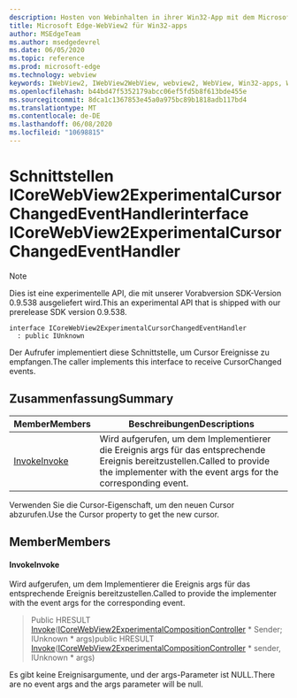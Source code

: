 ```yaml
---
description: Hosten von Webinhalten in ihrer Win32-App mit dem Microsoft Edge WebView2-Steuerelement
title: Microsoft Edge-WebView2 für Win32-apps
author: MSEdgeTeam
ms.author: msedgedevrel
ms.date: 06/05/2020
ms.topic: reference
ms.prod: microsoft-edge
ms.technology: webview
keywords: IWebView2, IWebView2WebView, webview2, WebView, Win32-apps, Win32, Edge, ICoreWebView2, ICoreWebView2Controller, Browser-Steuerelement, Edge-HTML
ms.openlocfilehash: b44bd47f5352179abcc06ef5fd5b8f613bde455e
ms.sourcegitcommit: 8dca1c1367853e45a0a975bc89b1818adb117bd4
ms.translationtype: MT
ms.contentlocale: de-DE
ms.lasthandoff: 06/08/2020
ms.locfileid: "10698815"
---
```

# <span data-ttu-id="4b958-104">Schnittstellen ICoreWebView2ExperimentalCursorChangedEventHandler</span><span class="sxs-lookup"><span data-stu-id="4b958-104">interface ICoreWebView2ExperimentalCursorChangedEventHandler</span></span> 

> [!NOTE]
> <span data-ttu-id="4b958-105">Dies ist eine experimentelle API, die mit unserer Vorabversion SDK-Version 0.9.538 ausgeliefert wird.</span><span class="sxs-lookup"><span data-stu-id="4b958-105">This an experimental API that is shipped with our prerelease SDK version 0.9.538.</span></span>

```
interface ICoreWebView2ExperimentalCursorChangedEventHandler
  : public IUnknown
```

<span data-ttu-id="4b958-106">Der Aufrufer implementiert diese Schnittstelle, um Cursor Ereignisse zu empfangen.</span><span class="sxs-lookup"><span data-stu-id="4b958-106">The caller implements this interface to receive CursorChanged events.</span></span>

## <span data-ttu-id="4b958-107">Zusammenfassung</span><span class="sxs-lookup"><span data-stu-id="4b958-107">Summary</span></span>

 <span data-ttu-id="4b958-108">Member</span><span class="sxs-lookup"><span data-stu-id="4b958-108">Members</span></span>                        | <span data-ttu-id="4b958-109">Beschreibungen</span><span class="sxs-lookup"><span data-stu-id="4b958-109">Descriptions</span></span>
--------------------------------|---------------------------------------------
[<span data-ttu-id="4b958-110">Invoke</span><span class="sxs-lookup"><span data-stu-id="4b958-110">Invoke</span></span>](#invoke) | <span data-ttu-id="4b958-111">Wird aufgerufen, um dem Implementierer die Ereignis args für das entsprechende Ereignis bereitzustellen.</span><span class="sxs-lookup"><span data-stu-id="4b958-111">Called to provide the implementer with the event args for the corresponding event.</span></span>

<span data-ttu-id="4b958-112">Verwenden Sie die Cursor-Eigenschaft, um den neuen Cursor abzurufen.</span><span class="sxs-lookup"><span data-stu-id="4b958-112">Use the Cursor property to get the new cursor.</span></span>

## <span data-ttu-id="4b958-113">Member</span><span class="sxs-lookup"><span data-stu-id="4b958-113">Members</span></span>

#### <span data-ttu-id="4b958-114">Invoke</span><span class="sxs-lookup"><span data-stu-id="4b958-114">Invoke</span></span> 

<span data-ttu-id="4b958-115">Wird aufgerufen, um dem Implementierer die Ereignis args für das entsprechende Ereignis bereitzustellen.</span><span class="sxs-lookup"><span data-stu-id="4b958-115">Called to provide the implementer with the event args for the corresponding event.</span></span>

> <span data-ttu-id="4b958-116">Public HRESULT [Invoke](#invoke)([ICoreWebView2ExperimentalCompositionController](icorewebview2experimentalcompositioncontroller.md) \* Sender; IUnknown \* args)</span><span class="sxs-lookup"><span data-stu-id="4b958-116">public HRESULT [Invoke](#invoke)([ICoreWebView2ExperimentalCompositionController](icorewebview2experimentalcompositioncontroller.md) \* sender, IUnknown \* args)</span></span>

<span data-ttu-id="4b958-117">Es gibt keine Ereignisargumente, und der args-Parameter ist NULL.</span><span class="sxs-lookup"><span data-stu-id="4b958-117">There are no event args and the args parameter will be null.</span></span>


